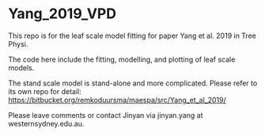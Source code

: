 # Yang_2019_VPD
This repo is for the leaf scale model fitting for paper Yang et al. 2019 in Tree Physi. 

The code here include the fitting, modelling, and plotting of leaf scale models.

The stand scale model is stand-alone and more complicated. Please refer to its own repo for detail:
https://bitbucket.org/remkoduursma/maespa/src/Yang_et_al_2019/

Please leave comments or contact Jinyan via jinyan.yang at westernsydney.edu.au.
